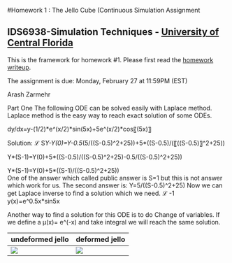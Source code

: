 #Homework 1 : The Jello Cube (Continuous Simulation Assignment
## IDS6938-Simulation Techniques - [University of Central Florida](http://www.ist.ucf.edu/grad/)


This is the framework for homework #1. Please first read the [homework writeup](HomeWork%231.pdf).

The assignment is due: Monday, February 27 at 11:59PM (EST)


Arash Zarmehr



Part One 
The following ODE can be solved easily with Laplace method. Laplace method is the easy way to reach exact solution of some ODEs.

dy/dx=y-(1/2)*e^(x/2)*sin⁡(5x)+5e^(x/2)*cos⁡〖(5x)〗 

Solution:
ℒ 
S*Y-Y(0)=Y-0.5*(5/((S-0.5)^2+25))+5*((S-0.5)/(〖((S-0.5)〗^2+25))

Y*(S-1)=Y(0)+5*((S-0.5)/((S-0.5)^2+25)-0.5/((S-0.5)^2+25))

Y*(S-1)=Y(0)+5*((S-1)/((S-0.5)^2+25))  
One of the answer which called public answer is S=1 but this is not answer which work for us. 
The second answer is:
Y=5/((S-0.5)^2+25)
Now we can get Laplace inverse to find a solution which we need.
ℒ -1
y(x)=e^0.5x*sin⁡5x


Another way to find a solution for this ODE is to do Change of variables.
If we define a µ(x)= e^(-x)   and take integral we will reach the same solution.







| undeformed jello  | deformed jello |
| ------------- | ------------- |
| ![](images/undeformed3.png?raw=true)  | ![](images/deformed3.png?raw=true) |

